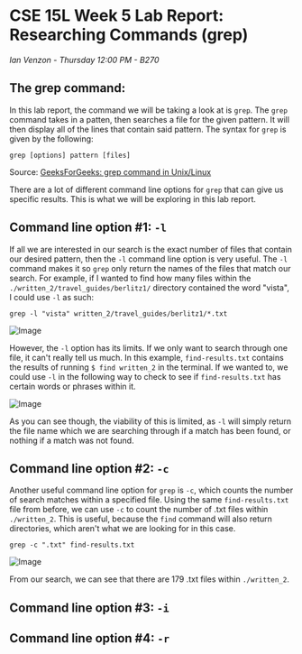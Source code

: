 # CSE 15L Week 5 Lab Report: Researching Commands (grep)

*Ian Venzon - Thursday 12:00 PM - B270*

## The grep command:

In this lab report, the command we will be taking a look at is `grep`. The `grep` command takes in a patten, then searches a file for the given pattern. It will then display all of the lines that contain said pattern. The syntax for `grep` is given by the following:

```
grep [options] pattern [files]
```

Source: [GeeksForGeeks: grep command in Unix/Linux](https://www.geeksforgeeks.org/grep-command-in-unixlinux/)

There are a lot of different command line options for `grep` that can give us specific results. This is what we will be exploring in this lab report.

## Command line option #1: `-l`

If all we are interested in our search is the exact number of files that contain our desired pattern, then the `-l` command line option is very useful. The `-l` command makes it so `grep` only return the names of the files that match our search. For example, if I wanted to find how many files within the `./written_2/travel_guides/berlitz1/` directory contained the word "vista", I could use `-l` as such:

```
grep -l "vista" written_2/travel_guides/berlitz1/*.txt
```

![Image](https://i.imgur.com/3vqe1eN.png)

However, the `-l` option has its limits. If we only want to search through one file, it can't really tell us much. In this example, `find-results.txt` contains the results of running `$ find written_2` in the terminal. If we wanted to, we could use `-l` in the following way to check to see if `find-results.txt` has certain words or phrases within it.

![Image](https://i.imgur.com/N5pPEp8.png)

As you can see though, the viability of this is limited, as `-l` will simply return the file name which we are searching through if a match has been found, or nothing if a match was not found.

## Command line option #2: `-c`

Another useful command line option for `grep` is `-c`, which counts the number of search matches within a specified file. Using the same `find-results.txt` file from before, we can use `-c` to count the number of .txt files within `./written_2`. This is useful, because the `find` command will also return directories, which aren't what we are looking for in this case.

```
grep -c ".txt" find-results.txt
```
![Image](https://i.imgur.com/B2XIrtW.png)

From our search, we can see that there are 179 .txt files within `./written_2`.

## Command line option #3: `-i`

## Command line option #4: `-r`
